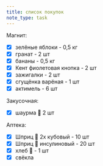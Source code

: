 ```yaml
---
title: список покупок 
note_type: task
---
```


Магнит:
- [x] зелёные яблоки - 0,5 кг
- [x] гранат - 2 шт
- [x] бананы  - 0,5 кг
- [x] Кент фиолетовая кнопка - 2 шт
- [x] зажигалки - 2 шт
- [x] сгущёнка варёная - 1 шт
- [x] актимель - 6 шт

Закусочная:
- [x] шаурма 🌯 2 шт

Аптека:
- [x] Шприц 💉 2х кубовый - 10 шт
- [x] Шприц 💉 инсулиновый - 20 шт 
- [x] хлеб 🍞 - 1 шт
- [x] свёкла
